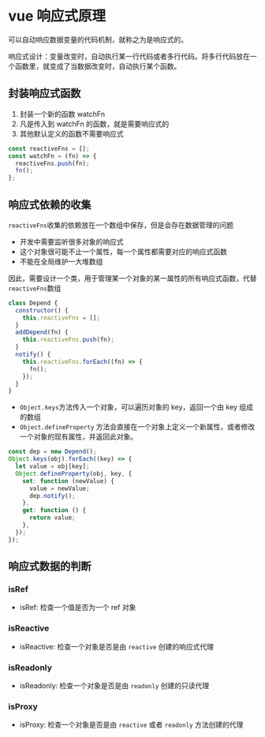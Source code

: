 # vue 响应式原理

可以自动响应数据变量的代码机制，就称之为是响应式的。

响应式设计：变量改变时，自动执行某一行代码或者多行代码。将多行代码放在一个函数里，就变成了当数据改变时，自动执行某个函数。

## 封装响应式函数

1. 封装一个新的函数 watchFn
2. 凡是传入到 watchFn 的函数，就是需要响应式的
3. 其他默认定义的函数不需要响应式

```js
const reactiveFns = [];
const watchFn = (fn) => {
  reactiveFns.push(fn);
  fn();
};
```

## 响应式依赖的收集

`reactiveFns`收集的依赖放在一个数组中保存，但是会存在数据管理的问题

- 开发中需要监听很多对象的响应式
- 这个对象很可能不止一个属性，每一个属性都需要对应的响应式函数
- 不能在全局维护一大堆数组

因此，需要设计一个类，用于管理某一个对象的某一属性的所有响应式函数，代替`reactiveFns`数组

```js
class Depend {
  constructor() {
    this.reactiveFns = [];
  }
  addDepend(fn) {
    this.reactiveFns.push(fn);
  }
  notify() {
    this.reactiveFns.forEach((fn) => {
      fn();
    });
  }
}
```

- `Object.keys`方法传入一个对象，可以遍历对象的 key，返回一个由 key 组成的数组
- `Object.defineProperty` 方法会直接在一个对象上定义一个新属性，或者修改一个对象的现有属性，并返回此对象。

```js
const dep = new Depend();
Object.keys(obj).forEach((key) => {
  let value = obj[key];
  Object.defineProperty(obj, key, {
    set: function (newValue) {
      value = newValue;
      dep.notify();
    },
    get: function () {
      return value;
    },
  });
});
```

## 响应式数据的判断

### isRef

- isRef: 检查一个值是否为一个 ref 对象

### isReactive

- isReactive: 检查一个对象是否是由 `reactive` 创建的响应式代理

### isReadonly

- isReadonly: 检查一个对象是否是由 `readonly` 创建的只读代理

### isProxy

- isProxy: 检查一个对象是否是由 `reactive` 或者 `readonly` 方法创建的代理
